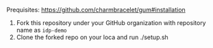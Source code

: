 Prequisites:
https://github.com/charmbracelet/gum#installation

1. Fork this repository under your GitHub organization with repository name as `idp-demo`
2. Clone the forked repo on your loca and run ./setup.sh

